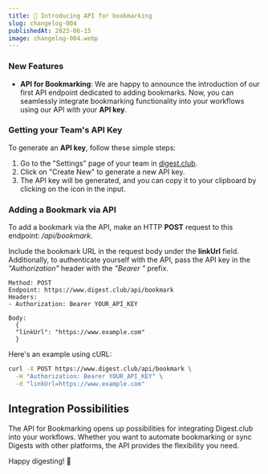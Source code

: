 ```yaml
---
title: 🚀 Introducing API for bookmarking
slug: changelog-004
publishedAt: 2023-06-15
image: changelog-004.webp
---
```


### New Features

- **API for Bookmarking**: We are happy to announce the introduction of our first API endpoint dedicated to adding bookmarks. Now, you can seamlessly integrate bookmarking functionality into your workflows using our API with your **API key**.

### Getting your Team's API Key

To generate an **API key**, follow these simple steps:

1. Go to the "Settings" page of your team in [digest.club](https://digest.club/).
2. Click on "Create New" to generate a new API key.
3. The API key will be generated, and you can copy it to your clipboard by clicking on the icon in the input.

### Adding a Bookmark via API

To add a bookmark via the API, make an HTTP **POST** request to this endpoint: _/api/bookmark_.

Include the bookmark URL in the request body under the **linkUrl** field. Additionally, to authenticate yourself with the API, pass the API key in the _"Authorization"_ header with the _"Bearer "_ prefix.

```
Method: POST
Endpoint: https://www.digest.club/api/bookmark
Headers:
- Authorization: Bearer YOUR_API_KEY

Body:
  {
  "linkUrl": "https://www.example.com"
  }
```

Here's an example using cURL:

```bash
curl -X POST https://www.digest.club/api/bookmark \
  -H "Authorization: Bearer YOUR_API_KEY" \
  -d "linkUrl=https://www.example.com"
```

## Integration Possibilities

The API for Bookmarking opens up possibilities for integrating Digest.club into your workflows. Whether you want to automate bookmarking or sync Digests with other platforms, the API provides the flexibility you need.

Happy digesting! 🚀
